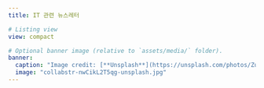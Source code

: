 ```yaml
---
title: IT 관련 뉴스레터

# Listing view
view: compact

# Optional banner image (relative to `assets/media/` folder).
banner:
  caption: "Image credit: [**Unsplash**](https://unsplash.com/photos/Zua2hyvTBk)"
  image: "collabstr-nwCikL2T5qg-unsplash.jpg"
---
```

